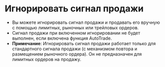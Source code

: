 # **Игнорировать сигнал продажи**

- Вы можете игнорировать сигнал продажи и продавать его вручную с помощью лимитных, рыночных или трейловых ордеров.
- Сигнал продажи при включенном игнорировании не будет выполнен, если включена функция AutoTrade.
- **Примечание**: Игнорировать сигнал продажи работает только для стандартного сигнала продажи (с механизмом повтора и размещением рыночного ордера). Он не предназначен для лимитных ордеров на продажу.
